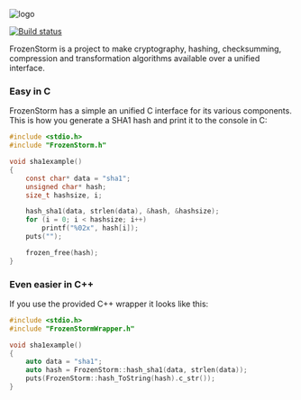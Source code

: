 ![logo](https://i.imgur.com/EfyWPnu.png)

[![Build status](https://ci.appveyor.com/api/projects/status/37qtgbrx20nsd0it?svg=true)](https://ci.appveyor.com/project/mrexodia/frozenstorm)

FrozenStorm is a project to make cryptography, hashing, checksumming, compression and transformation algorithms available over a unified interface.

### Easy in C

FrozenStorm has a simple an unified C interface for its various components. This is how you generate a SHA1 hash and print it to the console in C:

```c
#include <stdio.h>
#include "FrozenStorm.h"

void sha1example()
{
    const char* data = "sha1";
    unsigned char* hash;
    size_t hashsize, i;

    hash_sha1(data, strlen(data), &hash, &hashsize);
    for (i = 0; i < hashsize; i++)
        printf("%02x", hash[i]);
    puts("");

    frozen_free(hash);
}
```

### Even easier in C++

If you use the provided C++ wrapper it looks like this:

```c++
#include <stdio.h>
#include "FrozenStormWrapper.h"

void sha1example()
{
    auto data = "sha1";
    auto hash = FrozenStorm::hash_sha1(data, strlen(data));
    puts(FrozenStorm::hash_ToString(hash).c_str());
}
```
